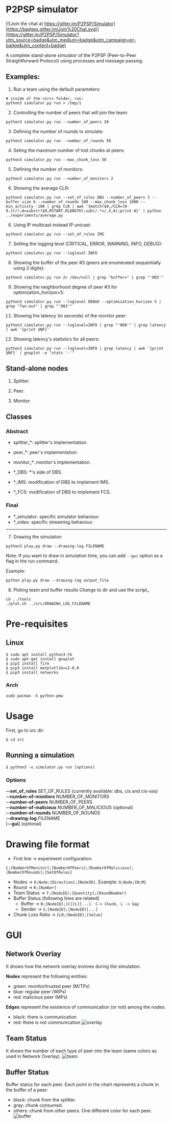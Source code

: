 # P2PSP simulator

[![Join the chat at https://gitter.im/P2PSP/Simulator](https://badges.gitter.im/Join%20Chat.svg)](https://gitter.im/P2PSP/Simulator?utm_source=badge&utm_medium=badge&utm_campaign=pr-badge&utm_content=badge)

A complete stand-alone simulator of the P2PSP (Peer-to-Peer Straightforward Protocol) using processes and message passing.

## Examples:

1. Run a team using the default parameters:
```
# inside of the <src> folder, run:
python3 simulator.py run > /tmp/1
```

2. Controlling the number of peers that will join the team:
```
python3 simulator.py run --number_of_peers 20
```

3. Defining the number of rounds to simulate:
```
python3 simulator.py run --number_of_rounds 50
```

4. Seting the maximum number of lost chunks at peers:
```
python3 simulator.py run --max_chunk_loss 50
```

5. Defining the number of monitors:
```
python3 simulator.py run --number_of_monitors 2
```

6. Showing the average CLR:
```
python3 simulator.py run --set_of_rules DBS --number_of_peers 3 --buffer_size 6 --number_of_rounds 100 --max_chunk_loss 1000 --min_activity -100 | grep CLR | awk '{match($0,/CLR=[0-9.]+/);A=substr($0,RSTART,RLENGTH);sub(/.*=/,X,A);print A}' | python ../experiments/average.py
```

6. Using IP multicast instead IP unicast:
```
python3 simulator.py run --set_of_rules IMS
```

7. Setting the logging level (CRITICAL, ERROR, WARNING, INFO, DEBUG):
```
python3 simulator.py run --loglevel INFO
```

8. Showing the buffer of the peer #3 (peers are enumerated sequentially using 3 digits):
```
python3 simulator.py run 2> /dev/null | grep "buffer=" | grep "'003'"
```

9. Showing the neighborhood degree of peer #3 for optimization_horizon=5:
```
python3 simulator.py run --loglevel DEBUG --optimization_horizon 5 | grep "fan-out" | grep "'003'"
```

11. Showing the latency (in seconds) of the monitor peer:
```
python3 simulator.py run --loglevel=INFO | grep "'000'" | grep latency | awk '{print $NF}' 
```

12. Showing latency's statistics for all peers:
```
python3 simulator.py run --loglevel=INFO | grep latency | awk '{print $NF}' | gnuplot -e "stats '-'"
```

## Stand-alone nodes

1. Splitter:

2. Peer:

3. Monitor:

## Classes

### Abstract

* splitter_*: splitter's implementation.
* peer_*: peer's implementation.
* monitor_*: monitor's implementation.

* *_DBS: *'s side of DBS.
* *_IMS: modification of DBS to implement IMS.
* *_FCS: modification of DBS to implement FCS.

### Final

* *_simulator: specific simulator behaviour.
* *_video: specific streaming behaviour.

-------------------------------------------------

7. Drawing the simulation
```
python3 play.py draw --drawing-log FILENAME
```
Note: If you want to draw in simulation time, you can add `--gui` option as a flag in the run command.

Example:
```
python play.py draw --drawing-log output_file
```

8. Ploting team and buffer results
Change to <tools> dir and use the <plot> script_
```
cd ../tools
./plot.sh ../src/DRAWING_LOG_FILENAME
```

# Pre-requisites
## Linux
```
$ sudo apt install python3-tk
$ sudo apt-get install gnuplot
$ pip3 install fire
$ pip3 install matplotlib==2.0.0
$ pip3 install networkx
```
### Arch
```
sudo pacman -S python-pmw
```

# Usage

First, go to src dir:
```
$ cd src
```

## Running a simulation
```
$ python3 -u simulator.py run [options]
```
### Options
**--set_of_rules** SET_OF_RULES (currently available: dbs, cis and cis-sss)  
**--number-of-monitors** NUMBER_OF_MONITORS  
**--number-of-peers** NUMBER_OF_PEERS  
**--number-of-malicious** NUMBER_OF_MALICIOUS (optional)  
**--number-of-rounds** NUMBER_OF_ROUNDS  
**--drawing-log** FILENAME  
[**--gui**] (optional)


# Drawing file format
- First line -> experiment configuration:
```
C;[NumberOfMonitor];[NumberOfPeers];[NumberOfMalicious];[NumberOfRounds];[SetOfRules]
```
- Nodes -> `O;Node;[Direction];[NodeID]`. Example: `O;Node;IN;M1`
- Round -> `R;[Number]`
- Team Status -> `T;[NodeID];[Quantity];[RoundNumber]`
- Buffer Status (following lines are related)
  - Buffer -> `B;[NodeID];[C][L][...]. C-> Chunk, L -> Gap`
  - Sender -> `S;[NodeID];[NodeID][...]`
- Chunk Loss Ratio -> `CLR;[NodeID];[Value]`

# GUI

## Network Overlay
It shows how the network overlay evolves during the simulation.


**Nodes** represent the following entities:
- green: monitor/trusted peer (M/TPs)
- blue: regular peer (WIPs)
- red: malicious peer (MPs)

 
**Edges** represent the existence of communication (or not) among the nodes:
- black: there is communication
- red: there is not communication
![overlay](res/overlay.gif)

## Team Status 
It shows the number of each type of peer into the team (same colors as used in Network Overlay).
![team](res/team.gif)

## Buffer Status
Buffer status for each peer. Each point in the chart represents a chunk in the buffer of a peer:
- black: chunk from the splitter.
- gray: chunk consumed.
- others: chunk from other peers. One different color for each peer.
![buffer](res/buffer.gif)

